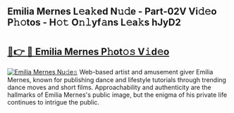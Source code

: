 ## Emilia Mernes L𝚎a𝚔ed N𝚞𝚍e - Part-02V Vi𝚍𝚎o P𝚑𝚘tos - H𝚘𝚝 O𝚗𝚕yf𝚊ns L𝚎a𝚔s hJyD2

# <h2><a href="http://kf2ocx.oniu.top/?m=Emilia+Mernes">🔗👉 🔴 Emilia Mernes P𝚑ot𝚘𝚜 V𝚒d𝚎o</a></h2>

[![Emilia Mernes Nu𝚍e𝚜](https://i.imgur.com/0qMVB7G.gif)](http://kf2ocx.oniu.top/?m=Emilia+Mernes)
Web-based artist and amusement giver Emilia Mernes, known for publishing dance and lifestyle tutorials through trending dance moves and short films. Approachability and authenticity are the hallmarks of Emilia Mernes's public image, but the enigma of his private life continues to intrigue the public.  
